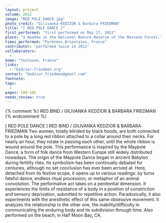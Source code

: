 ```yaml
---
layout: project
volume: 2012
image: "RED_POLE_DANCE.jpg"
photo_credit: "Gilivanka KEDZIOR & Barbara FRIEDMAN"
title: "[ RED POLE DANCE ]"
first_performed: "first performed on May 17, 2012"
place: "a meadow in the National Nature Reserve of the Massane Forest,"
times_performed: "Pyrénées-Orientales, France"
contributor: "performed twice in 2012"
collaborators: 
  - 
home: "Toulouse, France"
links: 
  - "kedzior-friedman.org"
contact: "kedzior.friedman@gmail.com"
footnote: 
tags: 
  - 
pages: 180-181
needs_review: true
---
```


{% comment %} 
RED BIND / GILIVANKA KEDZIOR & BARBARA FRIEDMAN
{% endcomment %}

 [ RED POLE DANCE ] 
 RED BIND / GILIVANKA KEDZIOR &amp; BARBARA FRIEDMAN 
 Two women, totally blinded by black hoods, are both connected to a pole by a long red ribbon attached to a collar around their necks. For nearly an hour, they rotate in passing each other, until the whole ribbon is wound around the pole. 
 This performance is inspired by the Maypole Dance, a form of folk dance from Western Europe still widely distributed nowadays. The origin of the Maypole Dance began in ancient Babylon during fertility rites. Its symbolism has been continually debated for centuries, although no set conclusion has ever been arrived at. 
 Here, detached from its festive scope, it opens up to various readings: by turns fateful dance, endless ritual procession, or metaphor of an animal convolution. The performative act takes on a penitential dimension. It experiences the limits of resistance of a body in a position of constriction and sensory deprivation, submitted to repetitive action. Paradoxically, it also experiments with the anesthetic effect of this same obsessive movement. It analyzes the relationship to the other one, the inability/difficulty in communicating the enduring body and its subdivision through time. 
 Also performed on the beach, in Half Moon Bay, CA. 
